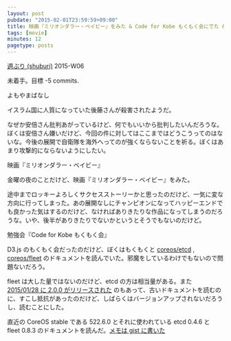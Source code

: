 ```yaml
---
layout: post
pubdate: "2015-02-01T23:59:59+09:00"
title: 映画『ミリオンダラー・ベイビー』をみた & Code for Kobe もくもく会にでた & etcd / fleet のドキュメントをよんだ
tags: [movie]
minutes: 12
pagetype: posts
---
```

[週ぶり (shuburi)][shuburi] 2015-W06

未着手。目標 -5 commits.

よもやまばなし

イスラム国に人質になっていた後藤さんが殺害されたようだ。

なぜか安倍さん批判あがっているけど、何でもいいから批判したいんだろうな。ぼくは安倍さん嫌いだけど、今回の件に対してはここまではどうこうってのはないな。今後の展開で自衛隊を海外へってのが強くならないことを祈る。ぼくはあまり攻撃的にならないようにしたい。

映画『ミリオンダラー・ベイビー』

金曜の夜のことだけど、映画『ミリオンダラー・ベイビー』をみた。

途中までロッキーよろしくサクセスストーリーかと思ったのだけど、一気に変な方向に行ってしまった。あの展開なしにチャンピオンになってハッピーエンドでも良かった気はするのだけど、なければありきたりな作品になってしまうのだろうな。いや、後半がありきたりでないかというとそうでもないのだけど。

勉強会『Code for Kobe もくもく会』

D3.js のもくもく会だったのだけど、ぼくはもくもくと [coreos/etcd][] , [coreos/fleet][] のドキュメントを読んでいた。邪魔をしているわけでもないので問題ないだろう。

fleet は大した量ではないのだけど、etcd の方は相当量がある。また [2015/01/28 に 2.0.0 がリリースされた](https://github.com/coreos/etcd/releases/tag/v2.0.0) のもあって、古いドキュメントを読むのに、すこし抵抗があったのだけど、しばらくはバージョンアップされないだろうし、読むことにした。

直近の CoreOS stable である 522.6.0 とそれに使われている etcd 0.4.6 と fleet 0.8.3 のドキュメントを読んだ。[メモは gist に書いた](https://gist.github.com/bouzuya/457abb1c68a24cecb79d)

[shuburi]: http://shuburi.org
[coreos/etcd]: https://github.com/coreos/etcd
[coreos/fleet]: https://github.com/coreos/fleet
